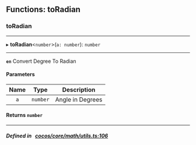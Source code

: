 ## Functions: toRadian

### toRadian


___
▸ **toRadian**<`number`\>(`a: number`): `number`
___



**`en`** Convert Degree To Radian<br/>



#### Parameters

| Name | Type | Description |
| :------: | :------: | :------: |
| `a` | `number` | Angle in Degrees  |


#### Returns `number` 
___


##### Defined in &nbsp;   [cocos/core/math/utils.ts:106](https://github.com/cocos-creator/engine/blob/c7bf6b8a9/cocos/core/math/utils.ts#L106)&nbsp;
